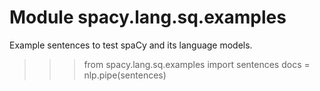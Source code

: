 Module spacy.lang.sq.examples
=============================
Example sentences to test spaCy and its language models.

>>> from spacy.lang.sq.examples import sentences
>>> docs = nlp.pipe(sentences)